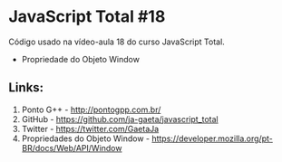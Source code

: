# JavaScript Total #18

Código usado na vídeo-aula 18 do curso JavaScript Total.

- Propriedade do Objeto Window

## Links:

1. Ponto G++ - http://pontogpp.com.br/
2. GitHub - https://github.com/ja-gaeta/javascript_total
3. Twitter - https://twitter.com/GaetaJa
4. Propriedades do Objeto Window - https://developer.mozilla.org/pt-BR/docs/Web/API/Window
